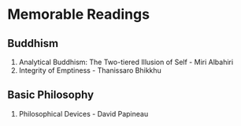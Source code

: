 # Memorable Readings

## Buddhism

1. Analytical Buddhism: The Two-tiered Illusion of Self - Miri Albahiri
2. Integrity of Emptiness - Thanissaro Bhikkhu

## Basic Philosophy

1. Philosophical Devices - David Papineau

##
